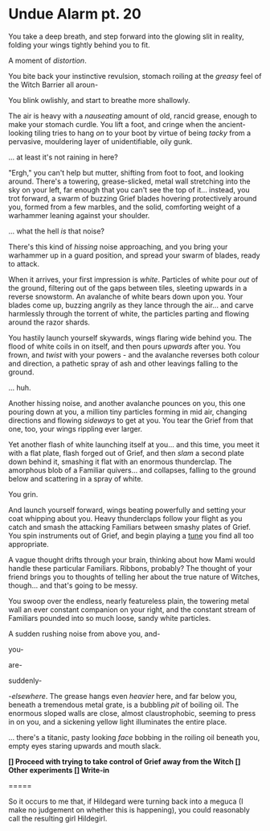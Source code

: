 # Undue Alarm pt. 20

You take a deep breath, and step forward into the glowing slit in reality, folding your wings tightly behind you to fit.

A moment of *distortion*.

You bite back your instinctive revulsion, stomach roiling at the *greasy* feel of the Witch Barrier all aroun-

You blink owlishly, and start to breathe more shallowly.

The air is heavy with a *nauseating* amount of old, rancid grease, enough to make your stomach curdle. You lift a foot, and cringe when the ancient-looking tiling tries to hang *on* to your boot by virtue of being *tacky* from a pervasive, mouldering layer of unidentifiable, oily gunk.

... at least it's not raining in here?

"Ergh," you can't help but mutter, shifting from foot to foot, and looking around. There's a towering, grease-slicked, metal wall stretching into the sky on your left, far enough that you can't see the top of it... instead, you trot forward, a swarm of buzzing Grief blades hovering protectively around you, formed from a few marbles, and the solid, comforting weight of a warhammer leaning against your shoulder.

... what the hell *is* that noise?

There's this kind of *hissing* noise approaching, and you bring your warhammer up in a guard position, and spread your swarm of blades, ready to attack.

When it arrives, your first impression is *white*. Particles of white pour *out* of the ground, filtering out of the gaps between tiles, sleeting upwards in a reverse snowstorm. An avalanche of white bears down upon you. Your blades come up, buzzing angrily as they lance through the air... and carve harmlessly through the torrent of white, the particles parting and flowing around the razor shards.

You hastily launch yourself skywards, wings flaring wide behind you. The flood of white coils in on itself, and then pours *upwards* after you. You frown, and *twist* with your powers - and the avalanche reverses both colour and direction, a pathetic spray of ash and other leavings falling to the ground.

... huh.

Another hissing noise, and another avalanche pounces on you, this one pouring down at you, a million tiny particles forming in mid air, changing directions and flowing *sideways* to get at you. You tear the Grief from that one, too, your wings rippling ever larger.

Yet another flash of white launching itself at you... and this time, you meet it with a flat plate, flash forged out of Grief, and then *slam* a second plate down behind it, smashing it flat with an enormous thunderclap. The amorphous blob of a Familiar quivers... and collapses, falling to the ground below and scattering in a spray of white.

You grin.

And launch yourself forward, wings beating powerfully and setting your coat whipping about you. Heavy thunderclaps follow your flight as you catch and smash the attacking Familiars between smashy plates of Grief. You spin instruments out of Grief, and begin playing a [tune](https://www.youtube.com/watch?v=6hF-KD7g3Ko) you find all too appropriate.

A vague thought drifts through your brain, thinking about how Mami would handle these particular Familiars. Ribbons, probably? The thought of your friend brings you to thoughts of telling her about the true nature of Witches, though... and that's going to be messy.

You swoop over the endless, nearly featureless plain, the towering metal wall an ever constant companion on your right, and the constant stream of Familiars pounded into so much loose, sandy white particles.

A sudden rushing noise from above you, and-

you-

are-

suddenly-​

\-*elsewhere*. The grease hangs even *heavier* here, and far below you, beneath a tremendous metal grate, is a bubbling *pit* of boiling oil. The enormous sloped walls are close, almost claustrophobic, seeming to press in on you, and a sickening yellow light illuminates the entire place.

... there's a titanic, pasty looking *face* bobbing in the roiling oil beneath you, empty eyes staring upwards and mouth slack.

**\[] Proceed with trying to take control of Grief away from the Witch
\[] Other experiments
\[] Write-in**

\=====​

So it occurs to me that, if Hildegard were turning back into a meguca (I make no judgement on whether this is happening), you could reasonably call the resulting girl Hildegirl.
